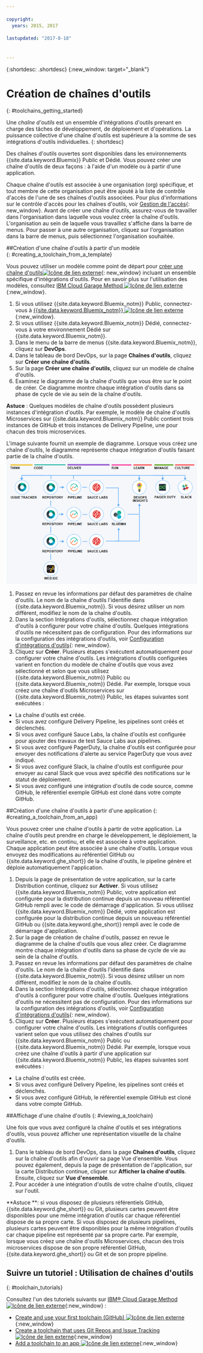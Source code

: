 ```yaml
---

copyright:
  years: 2015, 2017

lastupdated: "2017-8-18"


---
```


{:shortdesc: .shortdesc}
{:new_window: target="_blank"}

# Création de chaînes d'outils
{: #toolchains_getting_started}

Une *chaîne d'outils* est un ensemble d'intégrations d'outils prenant en charge des tâches de développement, de déploiement et d'opérations. La puissance collective d'une chaîne d'outils est supérieure à la somme de ses intégrations d'outils individuelles.
{: shortdesc}

Des chaînes d'outils ouvertes sont disponibles dans les environnements {{site.data.keyword.Bluemix}} Public et Dédié. Vous pouvez créer une chaîne d'outils de deux façons : à l'aide d'un modèle ou à partir d'une application.

Chaque chaîne d'outils est associée à une organisation (org) spécifique, et tout membre de cette organisation peut être ajouté à la liste de contrôle d'accès de l'une de ses chaînes d'outils associées. Pour plus d'informations sur le contrôle d'accès pour les chaînes d'outils,  voir [Gestion de l'accès](/docs/services/ContinuousDelivery/toolchains_using.html#managing_access){: new_window}. Avant de créer une chaîne d'outils, assurez-vous de travailler dans l'organisation dans laquelle vous voulez créer la chaîne d'outils. L'organisation au sein de laquelle vous travaillez s'affiche dans la barre de menus. Pour passer à une autre organisation, cliquez sur l'organisation dans la barre de menus, puis sélectionnez l'organisation souhaitée.


##Création d'une chaîne d'outils à partir d'un modèle   
{: #creating_a_toolchain_from_a_template}

Vous pouvez utiliser un modèle comme point de départ pour [créer une chaîne d'outils![Icône de lien externe](../../icons/launch-glyph.svg "External link icon")](https://console.bluemix.net/devops/create){: new_window} incluant un ensemble spécifique d'intégrations d'outils. Pour en savoir plus sur l'utilisation des modèles, consultez [IBM Cloud Garage Method ![Icône de lien externe](../../icons/launch-glyph.svg "External link icon")](https://www.ibm.com/cloud/garage/category/tools){:new_window}.

1. Si vous utilisez {{site.data.keyword.Bluemix_notm}} Public, connectez-vous à [{{site.data.keyword.Bluemix_notm}} ![Icône de lien externe](../../icons/launch-glyph.svg "Icône de lien externe")](http://console.bluemix.net){:new_window}.
1. Si vous utilisez {{site.data.keyword.Bluemix_notm}} Dédié, connectez-vous à votre environnement Dédié sur {{site.data.keyword.Bluemix_notm}}.
1. Dans le menu de la barre de menus {{site.data.keyword.Bluemix_notm}}, cliquez sur **DevOps**.
1. Dans le tableau de bord DevOps, sur la page **Chaînes d'outils**, cliquez sur **Créer une chaîne d'outils**.
1. Sur la page **Créer une chaîne d'outils**, cliquez sur un modèle de chaîne d'outils.
1. Examinez le diagramme de la chaîne d'outils que vous être sur le point de créer. Ce diagramme montre chaque intégration d'outils dans sa phase de cycle de vie au sein de la chaîne d'outils.

 **Astuce** : Quelques modèles de chaîne d'outils possèdent plusieurs instances d'intégration d'outils. Par exemple, le modèle de chaîne d'outils Microservices sur {{site.data.keyword.Bluemix_notm}} Public contient trois instances de GitHub et trois instances de Delivery Pipeline, une pour chacun des trois microservices.

 L'image suivante fournit un exemple de diagramme. Lorsque vous créez une chaîne d'outils, le diagramme représente chaque intégration d'outils faisant partie de la chaîne d'outils.
![Diagramme de chaîne d'outils](images/toolchain_diagram.png)

1. Passez en revue les informations par défaut des paramètres de chaîne d'outils. Le nom de la chaîne d'outils l'identifie dans {{site.data.keyword.Bluemix_notm}}. Si vous désirez utiliser un nom différent, modifiez le nom de la chaîne d'outils.  
1. Dans la section Intégrations d'outils, sélectionnez chaque intégration d'outils à configurer pour votre chaîne d'outils. Quelques intégrations d'outils ne nécessitent pas de configuration. Pour des informations sur la configuration des intégrations d'outils, voir [Configuration d'intégrations d'outils](/docs/services/ContinuousDelivery/toolchains_integrations.html){: new_window}.
1. Cliquez sur **Créer**. Plusieurs étapes s'exécutent automatiquement pour configurer votre chaîne d'outils. Les intégrations d'outils configurées varient en fonction du modèle de chaîne d'outils que vous avez sélectionné et selon que vous utilisez {{site.data.keyword.Bluemix_notm}} Public ou {{site.data.keyword.Bluemix_notm}} Dédié. Par exemple, lorsque vous créez une chaîne d'outils Microservices sur {{site.data.keyword.Bluemix_notm}} Public, les étapes suivantes sont exécutées :

 * La chaîne d'outils est créée.
 * Si vous avez configuré Delivery Pipeline, les pipelines sont créés et déclenchés.
 * Si vous avez configuré Sauce Labs, la chaîne d'outils est configurée pour ajouter des travaux de test Sauce Labs aux pipelines.
 * Si vous avez configuré PagerDuty, la chaîne d'outils est configurée pour envoyer des notifications d'alerte au service PagerDuty que vous avez indiqué.
 * Si vous avez configuré Slack, la chaîne d'outils est configurée pour envoyer au canal Slack que vous avez spécifié des notifications sur le statut de déploiement.
 * Si vous avez configuré une intégration d'outils de code source, comme GitHub, le référentiel exemple GitHub est cloné dans votre compte GitHub.


##Création d'une chaîne d'outils à partir d'une application
{: #creating_a_toolchain_from_an_app}

Vous pouvez créer une chaîne d'outils à partir de votre application. La chaîne d'outils peut prendre en charge le développement, le déploiement, la surveillance, etc. en continu, et elle est associée à votre application. Chaque application peut être associée à une chaîne d'outils. Lorsque vous envoyez des modifications au référentiel GitHub ou {{site.data.keyword.ghe_short}} de la chaîne d'outils, le pipeline génère et déploie automatiquement l'application.  

1. Depuis la page de présentation de votre application, sur la carte Distribution continue, cliquez sur **Activer**. Si vous utilisez {{site.data.keyword.Bluemix_notm}} Public, votre application est configurée pour la distribution continue depuis un nouveau référentiel GitHub rempli avec le code de démarrage d'application. Si vous utilisez {{site.data.keyword.Bluemix_notm}} Dédié, votre application est configurée pour la distribution continue depuis un nouveau référentiel GitHub ou {{site.data.keyword.ghe_short}} rempli avec le code de démarrage d'application.
1. Sur la page de création de chaîne d'outils, passez en revue le diagramme de la chaîne d'outils que vous allez créer. Ce diagramme montre chaque intégration d'outils dans sa phase de cycle de vie au sein de la chaîne d'outils.
1. Passez en revue les informations par défaut des paramètres de chaîne d'outils. Le nom de la chaîne d'outils l'identifie dans {{site.data.keyword.Bluemix_notm}}. Si vous désirez utiliser un nom différent, modifiez le nom de la chaîne d'outils.
1. Dans la section Intégrations d'outils, sélectionnez chaque intégration d'outils à configurer pour votre chaîne d'outils. Quelques intégrations d'outils ne nécessitent pas de configuration. Pour des informations sur la configuration des intégrations d'outils, voir [Configuration d'intégrations d'outils](/docs/services/ContinuousDelivery/toolchains_integrations.html){: new_window}.
1. Cliquez sur **Créer**.  Plusieurs étapes s'exécutent automatiquement pour configurer votre chaîne d'outils. Les intégrations d'outils configurées varient selon que vous utilisez des chaînes d'outils sur {{site.data.keyword.Bluemix_notm}} Public ou {{site.data.keyword.Bluemix_notm}} Dédié. Par exemple, lorsque vous créez une chaîne d'outils à partir d'une application sur {{site.data.keyword.Bluemix_notm}} Public, les étapes suivantes sont exécutées :

 * La chaîne d'outils est créée.
 * Si vous avez configuré Delivery Pipeline, les pipelines sont créés et déclenchés.
 * Si vous avez configuré GitHub, le référentiel exemple GitHub est cloné dans votre compte GitHub.


##Affichage d'une chaîne d'outils
{: #viewing_a_toolchain}

Une fois que vous avez configuré la chaîne d'outils et ses intégrations d'outils, vous pouvez afficher une représentation visuelle de la
chaîne
d'outils.

1. Dans le tableau de bord DevOps, dans la page **Chaînes d'outils**, cliquez sur la chaîne d'outils afin d'ouvrir sa page Vue
d'ensemble. Vous pouvez également, depuis la page de présentation de l'application, sur la carte Distribution continue, cliquer sur **Afficher la chaîne d'outils**. Ensuite, cliquez sur **Vue d'ensemble**.
2. Pour accéder à une intégration d'outils de votre chaîne d'outils, cliquez sur l'outil.

 **Astuce **: si vous disposez de plusieurs référentiels GitHub, {{site.data.keyword.ghe_short}} ou Git, plusieurs cartes peuvent être disponibles pour une
même intégration d'outils car chaque référentiel dispose de sa propre carte. Si vous disposez de plusieurs pipelines, plusieurs cartes peuvent être disponibles pour la même intégration d'outils car chaque pipeline est représenté par sa propre carte. Par exemple, lorsque vous créez une chaîne d'outils Microservices,
chacun des trois microservices dispose de son propre référentiel GitHub, {{site.data.keyword.ghe_short}} ou Git et de son propre pipeline.

## Suivre un tutoriel : Utilisation de chaînes d'outils
{: #toolchain_tutorials}

Consultez l'un des tutoriels suivants sur [IBM&reg; Cloud Garage Method ![Icône de lien externe](../../icons/launch-glyph.svg "Icône de lien externe")](https://www.ibm.com/cloud/garage){:new_window} :
  * [Create and use your first toolchain (GitHub) ![Icône de lien externe](../../icons/launch-glyph.svg "Icône de lien externe")](https://www.ibm.com/cloud/garage/tutorials/tutorial_toolchain_flow?task=1){:new_window}
  * [Create a toolchain that uses Git Repos and Issue Tracking ![Icône de lien externe](../../icons/launch-glyph.svg "Icône de lien externe")](https://www.ibm.com/cloud/garage/tutorials/tutorial_toolchain_cfv2?task=1){:new_window}
  * [Add a toolchain to an app ![Icône de lien externe](../../icons/launch-glyph.svg "Icône de lien externe")](https://www.ibm.com/cloud/garage/tutorials/tutorial_app_to_toolchain?task=1){:new_window}
